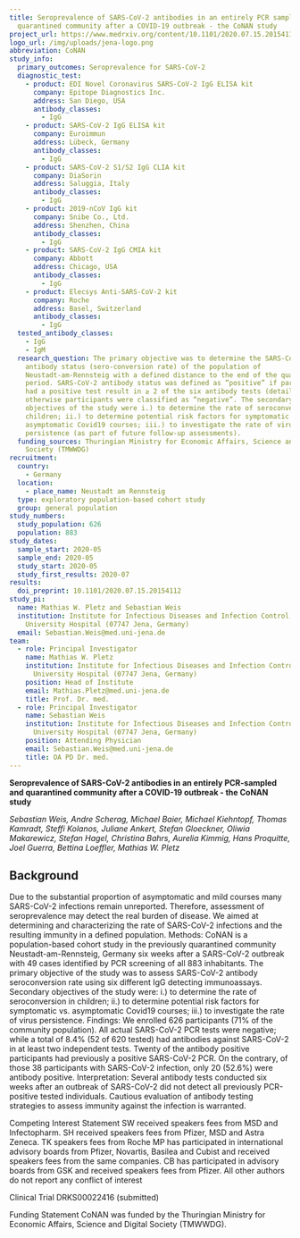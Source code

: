 ```yaml
---
title: Seroprevalence of SARS-CoV-2 antibodies in an entirely PCR sampled and
  quarantined community after a COVID-19 outbreak - the CoNAN study
project_url: https://www.medrxiv.org/content/10.1101/2020.07.15.20154112v1
logo_url: /img/uploads/jena-logo.png
abbreviation: CoNAN
study_info:
  primary_outcomes: Seroprevalence for SARS-CoV-2
  diagnostic_test:
    - product: EDI Novel Coronavirus SARS-CoV-2 IgG ELISA kit
      company: Epitope Diagnostics Inc.
      address: San Diego, USA
      antibody_classes:
        - IgG
    - product: SARS-CoV-2 IgG ELISA kit
      company: Euroimmun
      address: Lübeck, Germany
      antibody_classes:
        - IgG
    - product: SARS-CoV-2 S1/S2 IgG CLIA kit
      company: DiaSorin
      address: Saluggia, Italy
      antibody_classes:
        - IgG
    - product: 2019-nCoV IgG kit
      company: Snibe Co., Ltd.
      address: Shenzhen, China
      antibody_classes:
        - IgG
    - product: SARS-CoV-2 IgG CMIA kit
      company: Abbott
      address: Chicago, USA
      antibody_classes:
        - IgG
    - product: Elecsys Anti-SARS-CoV-2 kit
      company: Roche
      address: Basel, Switzerland
      antibody_classes:
        - IgG
  tested_antibody_classes:
    - IgG
    - IgM
  research_question: The primary objective was to determine the SARS-CoV-2
    antibody status (sero-conversion rate) of the population of
    Neustadt-am-Rennsteig with a defined distance to the end of the quarantine
    period. SARS-CoV-2 antibody status was defined as ”positive” if participants
    had a positive test result in ≥ 2 of the six antibody tests (details below);
    otherwise participants were classified as “negative”. The secondary
    objectives of the study were i.) to determine the rate of seroconversion in
    children; ii.) to determine potential risk factors for symptomatic vs.
    asymptomatic Covid19 courses; iii.) to investigate the rate of virus
    persistence (as part of future follow-up assessments).
  funding_sources: Thuringian Ministry for Economic Affairs, Science and Digital
    Society (TMWWDG)
recruitment:
  country:
    - Germany
  location:
    - place_name: Neustadt am Rennsteig
  type: exploratory population-based cohort study
  group: general population
study_numbers:
  study_population: 626
  population: 883
study_dates:
  sample_start: 2020-05
  sample_end: 2020-05
  study_start: 2020-05
  study_first_results: 2020-07
results:
  doi_preprint: 10.1101/2020.07.15.20154112
study_pi:
  name: Mathias W. Pletz and Sebastian Weis
  institution: Institute for Infectious Diseases and Infection Control, Jena
    University Hospital (07747 Jena, Germany)
  email: Sebastian.Weis@med.uni-jena.de
team:
  - role: Principal Investigator
    name: Mathias W. Pletz
    institution: Institute for Infectious Diseases and Infection Control, Jena
      University Hospital (07747 Jena, Germany)
    position: Head of Institute
    email: Mathias.Pletz@med.uni-jena.de
    title: Prof. Dr. med.
  - role: Principal Investigator
    name: Sebastian Weis
    institution: Institute for Infectious Diseases and Infection Control, Jena
      University Hospital (07747 Jena, Germany)
    position: Attending Physician
    email: Sebastian.Weis@med.uni-jena.de
    title: OA PD Dr. med.
---
```


__Seroprevalence of SARS-CoV-2 antibodies in an entirely PCR-sampled and quarantined community after a COVID-19 outbreak - the CoNAN study__

_Sebastian Weis, Andre Scherag, Michael Baier, Michael Kiehntopf, Thomas Kamradt, Steffi Kolanos, Juliane Ankert, Stefan Gloeckner, Oliwia Makarewicz, Stefan Hagel, Christina Bahrs, Aurelia Kimmig, Hans Proquitte, Joel Guerra, Bettina Loeffler, Mathias W. Pletz_

## Background

Due to the substantial proportion of asymptomatic and mild courses many SARS-CoV-2 infections remain unreported. Therefore, assessment of seroprevalence may detect the real burden of disease. We aimed at determining and characterizing the rate of SARS-CoV-2 infections and the resulting immunity in a defined population. Methods: CoNAN is a population-based cohort study in the previously quarantined community Neustadt-am-Rennsteig, Germany six weeks after a SARS-CoV-2 outbreak with 49 cases identified by PCR screening of all 883 inhabitants. The primary objective of the study was to assess SARS-CoV-2 antibody seroconversion rate using six different IgG detecting immunoassays. Secondary objectives of the study were: i.) to determine the rate of seroconversion in children; ii.) to determine potential risk factors for symptomatic vs. asymptomatic Covid19 courses; iii.) to investigate the rate of virus persistence. Findings: We enrolled 626 participants (71% of the community population). All actual SARS-CoV-2 PCR tests were negative; while a total of 8.4% (52 of 620 tested) had antibodies against SARS-CoV-2 in at least two independent tests. Twenty of the antibody positive participants had previously a positive SARS-CoV-2 PCR. On the contrary, of those 38 participants with SARS-CoV-2 infection, only 20 (52.6%) were antibody positive. Interpretation: Several antibody tests conducted six weeks after an outbreak of SARS-CoV-2 did not detect all previously PCR-positive tested individuals. Cautious evaluation of antibody testing strategies to assess immunity against the infection is warranted.

Competing Interest Statement
SW received speakers fees from MSD and Infectopharm. SH received speakers fees from Pfizer, MSD and Astra Zeneca. TK speakers fees from Roche MP has participated in international advisory boards from Pfizer, Novartis, Basilea and Cubist and received speakers fees from the same companies. CB has participated in advisory boards from GSK and received speakers fees from Pfizer. All other authors do not report any conflict of interest

Clinical Trial
DRKS00022416 (submitted)

Funding Statement
CoNAN was funded by the Thuringian Ministry for Economic Affairs, Science and Digital Society (TMWWDG).
